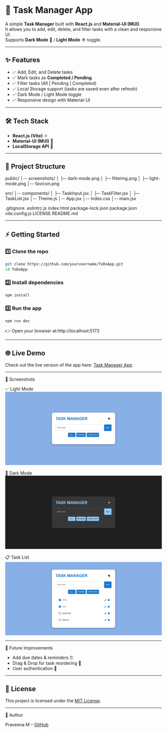 # 📝 Task Manager App

A simple **Task Manager** built with **React.js** and **Material-UI (MUI)**.  
It allows you to add, edit, delete, and filter tasks with a clean and responsive UI.  
Supports **Dark Mode** 🌙 / **Light Mode** ☀️ toggle.

---

## ✨ Features

- ✅ Add, Edit, and Delete tasks  
- ✅ Mark tasks as **Completed / Pending**  
- ✅ Filter tasks (All | Pending | Completed)  
- ✅ Local Storage support (tasks are saved even after refresh)  
- ✅ Dark Mode / Light Mode toggle  
- ✅ Responsive design with Material-UI  

---

## 🛠️ Tech Stack

- **React.js (Vite)** ⚛️  
- **Material-UI (MUI)** 🎨  
- **LocalStorage API** 💾  

---


## 📂 Project Structure

public/
│-- screenshots/
│   ├─ dark-mode.png
│   ├─ filtering.png
│   ├─ light-mode.png
│-- favicon.png

src/
│-- components/
│   ├─ TaskInput.jsx
│   ├─ TaskFilter.jsx
│   ├─ TaskList.jsx
│-- Theme.js
│-- App.jsx
│-- index.css
│-- main.jsx

.gitignore
.eslintrc.js
index.html
package-lock.json
package.json
vite.config.js
LICENSE
README.md

---

## ⚡ Getting Started

### 1️⃣ Clone the repo

```bash
git clone https://github.com/yourusername/ToDoApp.git
cd ToDoApp
```

### 2️⃣ Install dependencies

```bash
npm install
```

### 3️⃣ Run the app

```bash
npm run dev
```
👉 Open your browser at:http://localhost:5173

---

## 🌐 Live Demo

Check out the live version of the app here: [Task Manager App](https://taskmanager-tm.netlify.app) 

---

📸 Screenshots

✅ Light Mode
![Light Mode](public/screenshots/light-mode.png)

🌙 Dark Mode
![Dark Mode](public/screenshots/dark-mode.png)

📋 Task List
![Task List](public/screenshots/filtering.png)

---

🚀 Future Improvements

- Add due dates & reminders ⏰
- Drag & Drop for task reordering 📌
- User authentication 🔑

---

## 📜 License

This project is licensed under the [MIT License](LICENSE).

---

👤 Author

Praveena M – [GitHub](https://github.com/praveena272004)
